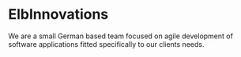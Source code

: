 # ElbInnovations
We are a small German based team focused on agile development of software applications fitted specifically to our clients needs.
